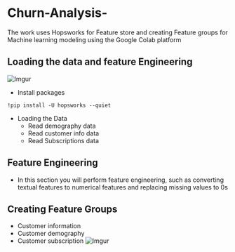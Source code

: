 # Churn-Analysis-
The work uses Hopsworks for Feature store and creating Feature groups for Machine learning modeling using the Google Colab platform 

## Loading the data and feature Engineering 
![Imgur](https://imgur.com/bAbElk1.jpg)

- Install packages
```
!pip install -U hopsworks --quiet
```
- Loading the Data
  * Read demography data
  * Read customer info data
  * Read Subscriptions data
    
 ## Feature Engineering
- In this section you will perform feature engineering, such as converting textual features to numerical features and replacing missing values to 0s

## Creating Feature Groups
 * Customer information
 * Customer demography
 * Customer subscription
![Imgur](https://imgur.com/jE9KN4e.jpg)
